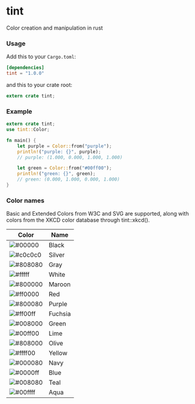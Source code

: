 tint
====
Color creation and manipulation in rust

### Usage

Add this to your `Cargo.toml`:

```toml
[dependencies]
tint = "1.0.0"
```

and this to your crate root:

```rust
extern crate tint;
```

### Example
```rust
extern crate tint;
use tint::Color;

fn main() {
    let purple = Color::from("purple");
    println!("purple: {}", purple);
    // purple: (1.000, 0.000, 1.000, 1.000)

    let green = Color::from("#00ff00");
    println!("green: {}", green);
    // green: (0.000, 1.000, 0.000, 1.000)
}
```

### Color names

Basic and Extended Colors from W3C and SVG are supported, along with colors from the XKCD color database through tint::xkcd().

| Color | Name |
|-------|------|
| ![#00000](https://placehold.it/100x15/000000?text=+) | Black |
| ![#c0c0c0](https://placehold.it/100x15/c0c0c0?text=+) | Silver |
| ![#808080](https://placehold.it/100x15/808080?text=+) | Gray |
| ![#fffff](https://placehold.it/100x15/ffffff?text=+) | White |
| ![#800000](https://placehold.it/100x15/800000?text=+) | Maroon |
| ![#ff0000](https://placehold.it/100x15/ff0000?text=+) | Red |
| ![#800080](https://placehold.it/100x15/800080?text=+) | Purple |
| ![#ff00ff](https://placehold.it/100x15/ff00ff?text=+) | Fuchsia |
| ![#008000](https://placehold.it/100x15/008000?text=+) | Green |
| ![#00ff00](https://placehold.it/100x15/00ff00?text=+) | Lime |
| ![#808000](https://placehold.it/100x15/808000?text=+) | Olive |
| ![#ffff00](https://placehold.it/100x15/ffff00?text=+) | Yellow |
| ![#000080](https://placehold.it/100x15/000080?text=+) | Navy |
| ![#0000ff](https://placehold.it/100x15/0000ff?text=+) | Blue |
| ![#008080](https://placehold.it/100x15/008080?text=+) | Teal |
| ![#00ffff](https://placehold.it/100x15/00ffff?text=+) | Aqua |

